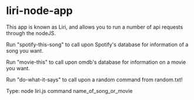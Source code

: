 # liri-node-app

This app is known as Liri, and allows you to run a number of api requests through the nodeJS.

Run "spotify-this-song" to call upon Spotify's database for information of a song you want.

Run "movie-this" to call upon omdb's database for information on a movie you want.

Run "do-what-it-says" to call upon a random command from random.txt!

Type: node liri.js command name_of_song_or_movie
  
  
